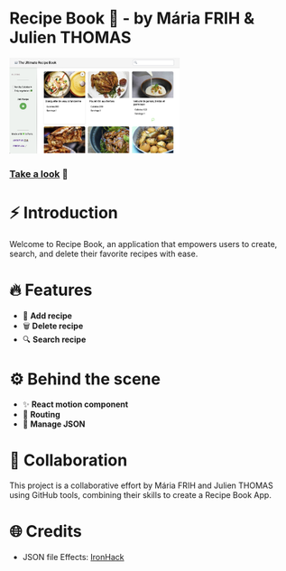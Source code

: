 # Recipe Book 🍴 - by Mária FRIH & Julien THOMAS

<a href="https://the-real-recipe-book-app.vercel.app/"><img src="./public/recipe-img.png" width="60%" /></a>

### [Take a look](https://the-real-recipe-book-app.vercel.app/) 🤤

# ⚡️ Introduction

Welcome to Recipe Book, an application that empowers users to create, search, and delete their favorite recipes with ease.

# 🔥 Features

- 🔖 **Add recipe**
- 🗑️ **Delete recipe**
- 🔍 **Search recipe**

# ⚙️ Behind the scene

- ✨ **React motion component**
- 🔀 **Routing**
- 📂 **Manage JSON**

# 🤝 Collaboration

This project is a collaborative effort by Mária FRIH and Julien THOMAS using GitHub tools, combining their skills to create a Recipe Book App.

# 🌐 Credits

- JSON file Effects: [IronHack](https://gist.github.com/ironhack-edu/da324ca23b03e614a8dc8d016296c7f1)
